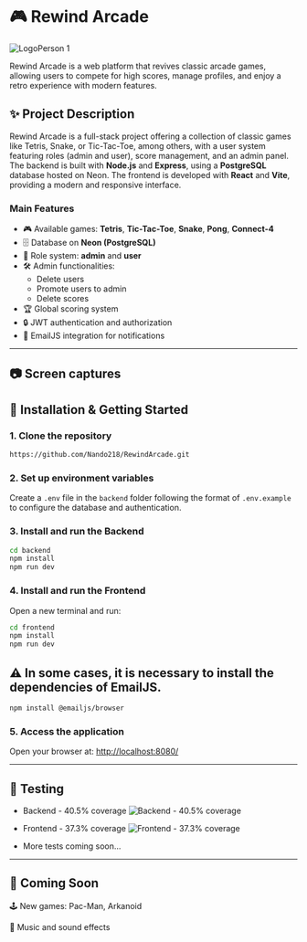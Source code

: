 # 🎮 Rewind Arcade 


![LogoPerson 1](https://github.com/user-attachments/assets/e262c143-cbfe-48c8-9fb8-0eb5de9596c1)

Rewind Arcade is a web platform that revives classic arcade games, allowing users to compete for high scores, manage profiles, and enjoy a retro experience with modern features.

## ✨ Project Description

Rewind Arcade is a full-stack project offering a collection of classic games like Tetris, Snake, or Tic-Tac-Toe, among others, with a user system featuring roles (admin and user), score management, and an admin panel. The backend is built with **Node.js** and **Express**, using a **PostgreSQL** database hosted on Neon. The frontend is developed with **React** and **Vite**, providing a modern and responsive interface.

### Main Features
- 🎮 Available games: **Tetris**, **Tic-Tac-Toe**, **Snake**, **Pong**, **Connect-4**
- 🗄️ Database on **Neon (PostgreSQL)**
- 👥 Role system: **admin** and **user**
- 🛠️ Admin functionalities:
  - Delete users
  - Promote users to admin
  - Delete scores
- 🏆 Global scoring system
- 🔒 JWT authentication and authorization
- 📧 EmailJS integration for notifications

---

## 📷 Screen captures



## 🚀 Installation & Getting Started

### 1. Clone the repository

```bash
https://github.com/Nando218/RewindArcade.git
```

### 2. Set up environment variables

Create a `.env` file in the `backend` folder following the format of `.env.example` to configure the database and authentication.

### 3. Install and run the Backend

```bash
cd backend
npm install
npm run dev
```

### 4. Install and run the Frontend

Open a new terminal and run:

```bash
cd frontend
npm install
npm run dev
```

## ⚠️ In some cases, it is necessary to install the dependencies of EmailJS.

```bash
npm install @emailjs/browser
```

### 5. Access the application

Open your browser at: [http://localhost:8080/](http://localhost:8080/)

---

## 🧪 Testing
- Backend - 40.5% coverage
![Backend - 40.5% coverage](https://github.com/user-attachments/assets/8e42d954-a5a8-488d-a7bf-60ccb3b9f23d)

- Frontend - 37.3% coverage
![Frontend - 37.3% coverage](https://github.com/user-attachments/assets/478850b5-4131-4ea1-8f98-7008d57223d4)

- More tests coming soon...

---

## 🚧 Coming Soon

🕹️ New games:  Pac-Man, Arkanoid

🎵 Music and sound effects

